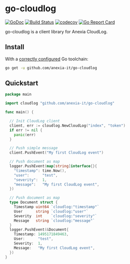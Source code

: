 go-cloudlog
===

[![GoDoc](https://godoc.org/github.com/anexia-it/go-cloudlog?status.svg)](https://godoc.org/github.com/anexia-it/go-cloudlog)
[![Build Status](https://travis-ci.org/anexia-it/go-cloudlog.svg?branch=master)](https://travis-ci.org/anexia-it/go-cloudlog)
[![codecov](https://codecov.io/gh/anexia-it/go-cloudlog/branch/master/graph/badge.svg)](https://codecov.io/gh/anexia-it/go-cloudlog)
[![Go Report Card](https://goreportcard.com/badge/github.com/anexia-it/go-cloudlog)](https://goreportcard.com/report/github.com/anexia-it/go-cloudlog)

go-cloudlog is a client library for Anexia CloudLog.

## Install

With a [correctly configured](https://golang.org/doc/install#testing) Go toolchain:

```sh
go get -u github.com/anexia-it/go-cloudlog
```

## Quickstart

```go
package main

import cloudlog "github.com/anexia-it/go-cloudlog"

func main() {

  // Init CloudLog client
  client, err := cloudlog.NewCloudLog("index", "token")
  if err != nil {
    panic(err)
  }

  // Push simple message
  client.PushEvent("My first CloudLog event")

  // Push document as map
  logger.PushEvent(map[string]interface{}{
	"timestamp": time.Now(),
	"user":      "test",
	"severity":  1,
	"message":   "My first CloudLog event",
  })

  // Push document as map
  type Document struct {
	Timestamp uint64 `cloudlog:"timestamp"`
	User      string `cloudlog:"user"`
	Severity  int    `cloudlog:"severity"`
	Message   string `cloudlog:"message"`
  }
  logger.PushEvent(&Document{
 	Timestamp: 1495171849463,
	User:      "test",
	Severity:  1,
	Message:   "My first CloudLog event",
  })
}
```
